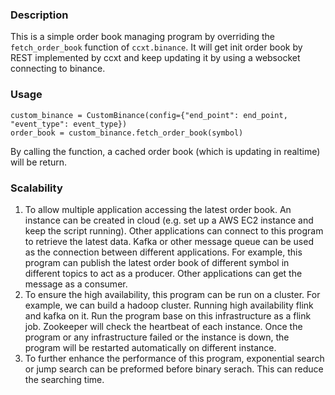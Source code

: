 ### Description
This is a simple order book managing program by overriding the `fetch_order_book` function
of `ccxt.binance`.
It will get init order book by REST implemented by ccxt and keep updating it by
using a websocket connecting to binance.

### Usage
```
custom_binance = CustomBinance(config={"end_point": end_point, "event_type": event_type})
order_book = custom_binance.fetch_order_book(symbol)
```
By calling the function, a cached order book (which is updating in realtime) will be return.

### Scalability
1. To allow multiple application accessing the latest order book. An instance can be created in cloud (e.g. set up a
AWS EC2 instance and keep the script running). Other applications can connect to this program to retrieve the latest data.
Kafka or other message queue can be used as the connection between different applications. For example, this program can
publish the latest order book of different symbol in different topics to act as a producer. Other applications can get the
message as a consumer.
2. To ensure the high availability, this program can be run on a cluster. For example, we can build a hadoop cluster.
Running high availability flink and kafka on it. Run the program base on this infrastructure as a flink job. 
Zookeeper will check the heartbeat of each instance. Once the program or any infrastructure failed or the instance is down, 
the program will be restarted automatically on different instance.
3. To further enhance the performance of this program, exponential search or jump search can be preformed before binary
serach. This can reduce the searching time.